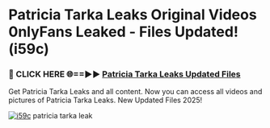 # Patricia Tarka Leaks Original Videos 0nlyFans Leaked - Files Updated! (i59c)

<h3>🔴 CLICK HERE 🌐==►► <a href="https://tinyurl.com/ms9xzufz" rel="nofollow">Patricia Tarka Leaks Updated Files</a></h3>

Get Patricia Tarka Leaks and all content. Now you can access all videos and pictures of Patricia Tarka Leaks. New Updated Files 2025!

[![i59c](https://i.imgur.com/ppqm5kG.gif)](https://tinyurl.com/ms9xzufz)
patricia tarka leak